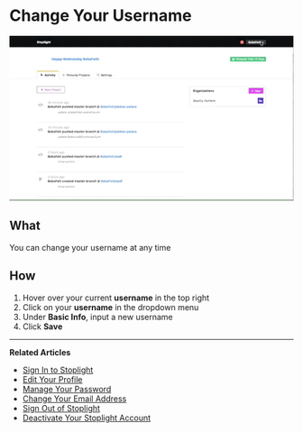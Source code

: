 # Change Your Username 

![Change your Username](https://github.com/stoplightio/docs/blob/develop/assets/gifs/platform-account.gif?raw=true)

## What 
You can change your username at any time 

## How 
1. Hover over your current **username** in the top right 
2. Click on your **username** in the dropdown menu
3. Under **Basic Info**, input a new username 
4. Click **Save** 

---
**Related Articles**
- [Sign In to Stoplight](/platform/getting-started/account-basics/sign-in) 
- [Edit Your Profile](/platform/getting-started/account-basics/edit-profile)
- [Manage Your Password](/platform/getting-started/account-basics/manage-password)
- [Change Your Email Address](/platform/getting-started/account-basics/change-email) 
- [Sign Out of Stoplight](/platform/getting-started/account-basics/sign-out) 
- [Deactivate Your Stoplight Account](/platform/getting-started/account-basics/deactivate)
